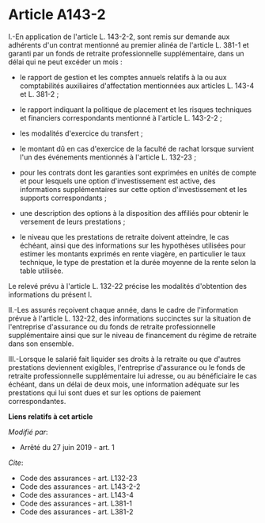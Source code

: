 # Article A143-2

I.-En application de l'article L. 143-2-2, sont remis sur demande aux adhérents d'un contrat mentionné au premier alinéa de
l'article L. 381-1 et garanti par un fonds de retraite professionnelle supplémentaire, dans un délai qui ne peut excéder un
mois :

- le rapport de gestion et les comptes annuels relatifs à la ou aux comptabilités auxiliaires d'affectation mentionnées aux
articles L. 143-4 et L. 381-2 ;

- le rapport indiquant la politique de placement et les risques techniques et financiers correspondants mentionné à l'article
L. 143-2-2 ;

- les modalités d'exercice du transfert ;

- le montant dû en cas d'exercice de la faculté de rachat lorsque survient l'un des événements mentionnés à l'article L.
132-23 ;

- pour les contrats dont les garanties sont exprimées en unités de compte et pour lesquels une option d'investissement est
active, des informations supplémentaires sur cette option d'investissement et les supports correspondants ;

- une description des options à la disposition des affiliés pour obtenir le versement de leurs prestations ;

- le niveau que les prestations de retraite doivent atteindre, le cas échéant, ainsi que des informations sur les hypothèses
utilisées pour estimer les montants exprimés en rente viagère, en particulier le taux technique, le type de prestation et la
durée moyenne de la rente selon la table utilisée. 

Le relevé prévu à l'article L. 132-22 précise les modalités d'obtention des informations du présent I. 

II.-Les assurés reçoivent chaque année, dans le cadre de l'information prévue à l'article L. 132-22, des informations
succinctes sur la situation de l'entreprise d'assurance ou du fonds de retraite professionnelle supplémentaire ainsi que sur
le niveau de financement du régime de retraite dans son ensemble. 

III.-Lorsque le salarié fait liquider ses droits à la retraite ou que d'autres prestations deviennent exigibles, l'entreprise
d'assurance ou le fonds de retraite professionnelle supplémentaire lui adresse, ou au bénéficiaire le cas échéant, dans un
délai de deux mois, une information adéquate sur les prestations qui lui sont dues et sur les options de paiement
correspondantes.

**Liens relatifs à cet article**

_Modifié par_:

  - Arrêté du 27 juin 2019 - art. 1

_Cite_:

  - Code des assurances - art. L132-23
  - Code des assurances - art. L143-2-2
  - Code des assurances - art. L143-4
  - Code des assurances - art. L381-1
  - Code des assurances - art. L381-2
